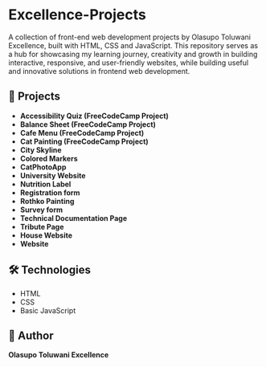 # Excellence-Projects
A collection of front-end web development projects by Olasupo Toluwani Excellence, built with HTML, CSS and JavaScript. This repository serves as a hub for showcasing my learning journey, creativity and growth in building interactive, responsive, and user-friendly websites, while building useful and innovative solutions in frontend web development.
## 🚀 Projects
- **Accessibility Quiz (FreeCodeCamp Project)**
- **Balance Sheet (FreeCodeCamp Project)** 
- **Cafe Menu (FreeCodeCamp Project)**
- **Cat Painting (FreeCodeCamp Project)**
- **City Skyline**
- **Colored Markers**
- **CatPhotoApp**
- **University Website**
- **Nutrition Label**
- **Registration form**
- **Rothko Painting**
- **Survey form**
- **Technical Documentation Page**
- **Tribute Page**
- **House Website**
- **Website**

## 🛠️ Technologies
- HTML  
- CSS  
- Basic JavaScript  

## 👤 Author
**Olasupo Toluwani Excellence**
